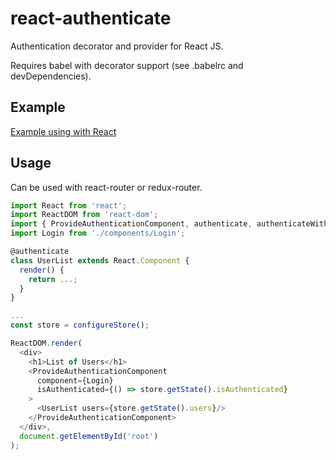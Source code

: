 # react-authenticate

Authentication decorator and provider for React JS.

Requires babel with decorator support (see .babelrc and devDependencies).

## Example

[Example using with React](https://github.com/adambene/react-authenticate-example)

## Usage

Can be used with react-router or redux-router.

```javascript
import React from 'react';
import ReactDOM from 'react-dom';
import { ProvideAuthenticationComponent, authenticate, authenticateWith } from 'react-authenticate';
import Login from './components/Login';

@authenticate
class UserList extends React.Component {
  render() {
    return ...;
  }
}

...
const store = configureStore();

ReactDOM.render(
  <div>
    <h1>List of Users</h1>
    <ProvideAuthenticationComponent
      component={Login}
      isAuthenticated={() => store.getState().isAuthenticated}
    >
      <UserList users={store.getState().users}/>
    </ProvideAuthenticationComponent>
  </div>,
  document.getElementById('root')
);
```
